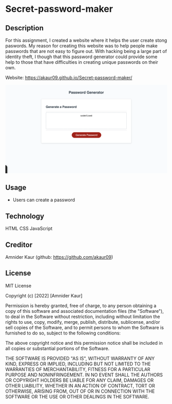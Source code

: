 # Secret-password-maker

## Description
For this assignment, I created a website where it helps the user create stong paswords. My reason for creating this website was to help people make passwords that are not easy to figure out. With hacking being a large part of identity theft, I though that this password generator could provide some help to those that have difficulties in creating unique passwords on their own. 

Website:
https://akaur09.github.io/Secret-password-maker/ 

![Alt img](./password.png)
## Usage
- Users can create a password
## Technology
HTML
CSS
JavaScript

## Creditor
Amnider Kaur (github: https://github.com/akaur09)
## License

MIT License

Copyright (c) [2022] [Amnider Kaur]

Permission is hereby granted, free of charge, to any person obtaining a copy of this software and associated documentation files (the "Software"), to deal in the Software without restriction, including without limitation the rights to use, copy, modify, merge, publish, distribute, sublicense, and/or sell copies of the Software, and to permit persons to whom the Software is furnished to do so, subject to the following conditions:

The above copyright notice and this permission notice shall be included in all copies or substantial portions of the Software.

THE SOFTWARE IS PROVIDED "AS IS", WITHOUT WARRANTY OF ANY KIND, EXPRESS OR IMPLIED, INCLUDING BUT NOT LIMITED TO THE WARRANTIES OF MERCHANTABILITY, FITNESS FOR A PARTICULAR PURPOSE AND NONINFRINGEMENT. IN NO EVENT SHALL THE AUTHORS OR COPYRIGHT HOLDERS BE LIABLE FOR ANY CLAIM, DAMAGES OR OTHER LIABILITY, WHETHER IN AN ACTION OF CONTRACT, TORT OR OTHERWISE, ARISING FROM, OUT OF OR IN CONNECTION WITH THE SOFTWARE OR THE USE OR OTHER DEALINGS IN THE SOFTWARE.

